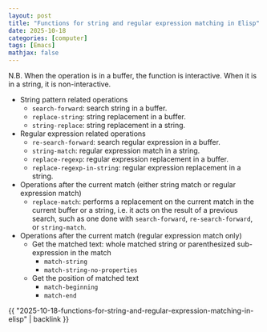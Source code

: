 ```yaml
---
layout: post
title: "Functions for string and regular expression matching in Elisp"
date: 2025-10-18
categories: [computer]
tags: [Emacs]
mathjax: false
---
```


N.B. When the operation is in a buffer, the function is interactive. When it is in a string, it is non-interactive.

-   String pattern related operations
    -   `search-forward`: search string in a buffer.
    -   `replace-string`: string replacement in a buffer.
    -   `string-replace`: string replacement in a string.
-   Regular expression related operations
    -   `re-search-forward`: search regular expression in a buffer.
    -   `string-match`: regular expression match in a string.
    -   `replace-regexp`: regular expression replacement in a buffer.
    -   `replace-regexp-in-string`: regular expression replacement in a string.
-   Operations after the current match (either string match or regular expression match)
    -   `replace-match`: performs a replacement on the current match in the current buffer or a string, i.e. it acts on the result of a previous search, such as one done with `search-forward`, `re-search-forward`, or `string-match`.
-   Operations after the current match (regular expression match only)
    -   Get the matched text: whole matched string or parenthesized sub-expression in the match
        -   `match-string`
        -   `match-string-no-properties`
    -   Get the position of matched text
        -   `match-beginning`
        -   `match-end`

{{ "2025-10-18-functions-for-string-and-regular-expression-matching-in-elisp" | backlink }}
